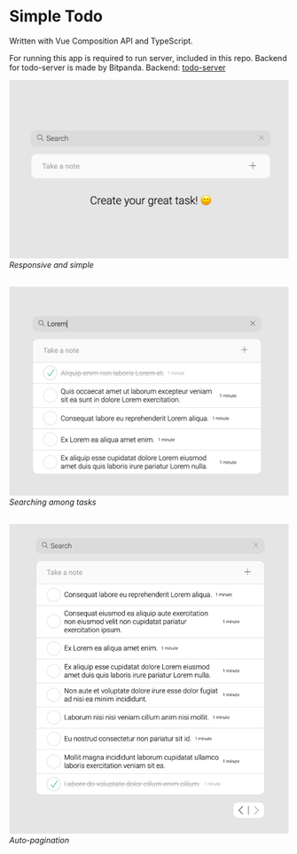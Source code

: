 # Simple Todo
Written with Vue Composition API and TypeScript.

For running this app is required to run server, included in this repo. Backend for todo-server is made by Bitpanda.
Backend: [todo-server](./server/README.md)

![search](main.jpg)
*Responsive and simple*<br><br>

![search](search.jpg)
*Searching among tasks*<br><br>

![search](pagination.jpg)
*Auto-pagination*<br><br>
